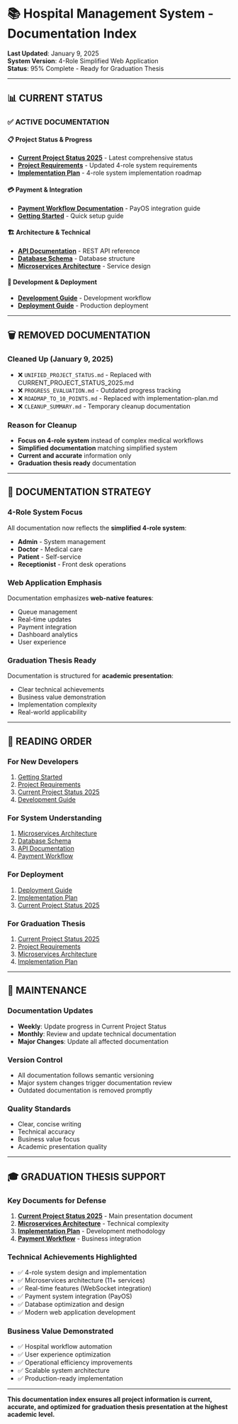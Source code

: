 # 📚 Hospital Management System - Documentation Index

**Last Updated**: January 9, 2025  
**System Version**: 4-Role Simplified Web Application  
**Status**: 95% Complete - Ready for Graduation Thesis

---

## 📊 **CURRENT STATUS**

### **✅ ACTIVE DOCUMENTATION**

#### **📋 Project Status & Progress**
- **[Current Project Status 2025](CURRENT_PROJECT_STATUS_2025.md)** - Latest comprehensive status
- **[Project Requirements](PROJECT_REQUIREMENTS.md)** - Updated 4-role system requirements
- **[Implementation Plan](../implementation-plan.md)** - 4-role system implementation roadmap

#### **💳 Payment & Integration**
- **[Payment Workflow Documentation](payment-workflow-documentation.md)** - PayOS integration guide
- **[Getting Started](GETTING_STARTED.md)** - Quick setup guide

#### **🏗️ Architecture & Technical**
- **[API Documentation](API_DOCUMENTATION.md)** - REST API reference
- **[Database Schema](DATABASE_SCHEMA.md)** - Database structure
- **[Microservices Architecture](MICROSERVICES_ARCHITECTURE.md)** - Service design

#### **🔧 Development & Deployment**
- **[Development Guide](DEVELOPMENT_GUIDE.md)** - Development workflow
- **[Deployment Guide](DEPLOYMENT_GUIDE.md)** - Production deployment

---

## 🗑️ **REMOVED DOCUMENTATION**

### **Cleaned Up (January 9, 2025)**
- ❌ `UNIFIED_PROJECT_STATUS.md` - Replaced with CURRENT_PROJECT_STATUS_2025.md
- ❌ `PROGRESS_EVALUATION.md` - Outdated progress tracking
- ❌ `ROADMAP_TO_10_POINTS.md` - Replaced with implementation-plan.md
- ❌ `CLEANUP_SUMMARY.md` - Temporary cleanup documentation

### **Reason for Cleanup**
- **Focus on 4-role system** instead of complex medical workflows
- **Simplified documentation** matching simplified system
- **Current and accurate** information only
- **Graduation thesis ready** documentation

---

## 🎯 **DOCUMENTATION STRATEGY**

### **4-Role System Focus**
All documentation now reflects the **simplified 4-role system**:
- **Admin** - System management
- **Doctor** - Medical care
- **Patient** - Self-service
- **Receptionist** - Front desk operations

### **Web Application Emphasis**
Documentation emphasizes **web-native features**:
- Queue management
- Real-time updates
- Payment integration
- Dashboard analytics
- User experience

### **Graduation Thesis Ready**
Documentation is structured for **academic presentation**:
- Clear technical achievements
- Business value demonstration
- Implementation complexity
- Real-world applicability

---

## 📖 **READING ORDER**

### **For New Developers**
1. [Getting Started](GETTING_STARTED.md)
2. [Project Requirements](PROJECT_REQUIREMENTS.md)
3. [Current Project Status 2025](CURRENT_PROJECT_STATUS_2025.md)
4. [Development Guide](DEVELOPMENT_GUIDE.md)

### **For System Understanding**
1. [Microservices Architecture](MICROSERVICES_ARCHITECTURE.md)
2. [Database Schema](DATABASE_SCHEMA.md)
3. [API Documentation](API_DOCUMENTATION.md)
4. [Payment Workflow](payment-workflow-documentation.md)

### **For Deployment**
1. [Deployment Guide](DEPLOYMENT_GUIDE.md)
2. [Implementation Plan](../implementation-plan.md)
3. [Current Project Status 2025](CURRENT_PROJECT_STATUS_2025.md)

### **For Graduation Thesis**
1. [Current Project Status 2025](CURRENT_PROJECT_STATUS_2025.md)
2. [Project Requirements](PROJECT_REQUIREMENTS.md)
3. [Microservices Architecture](MICROSERVICES_ARCHITECTURE.md)
4. [Implementation Plan](../implementation-plan.md)

---

## 🔄 **MAINTENANCE**

### **Documentation Updates**
- **Weekly**: Update progress in Current Project Status
- **Monthly**: Review and update technical documentation
- **Major Changes**: Update all affected documentation

### **Version Control**
- All documentation follows semantic versioning
- Major system changes trigger documentation review
- Outdated documentation is removed promptly

### **Quality Standards**
- Clear, concise writing
- Technical accuracy
- Business value focus
- Academic presentation quality

---

## 🎓 **GRADUATION THESIS SUPPORT**

### **Key Documents for Defense**
1. **[Current Project Status 2025](CURRENT_PROJECT_STATUS_2025.md)** - Main presentation document
2. **[Microservices Architecture](MICROSERVICES_ARCHITECTURE.md)** - Technical complexity
3. **[Implementation Plan](../implementation-plan.md)** - Development methodology
4. **[Payment Workflow](payment-workflow-documentation.md)** - Business integration

### **Technical Achievements Highlighted**
- ✅ 4-role system design and implementation
- ✅ Microservices architecture (11+ services)
- ✅ Real-time features (WebSocket integration)
- ✅ Payment system integration (PayOS)
- ✅ Database optimization and design
- ✅ Modern web application development

### **Business Value Demonstrated**
- ✅ Hospital workflow automation
- ✅ User experience optimization
- ✅ Operational efficiency improvements
- ✅ Scalable system architecture
- ✅ Production-ready implementation

---

**This documentation index ensures all project information is current, accurate, and optimized for graduation thesis presentation at the highest academic level.**
